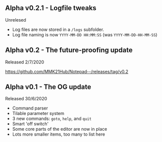 ## Alpha v0.2.1 - Logfile tweaks
Unrelesed
- Log files are now stored in a `/logs` subfolder.
- Log file naming is now `YYYY-MM-DD HH:MM:SS` (was `YYYY-MM-DD-HH-MM-SS`)

## Alpha v0.2 - The future-proofing update
Released 2/7/2020

https://github.com/MMK21Hub/Notepad--/releases/tag/v0.2

## Alpha v0.1 - The OG update
Released 30/6/2020
 - Command parser
 - Tilable parameter system
 - 3 new commands: `goto`, `help`, and `quit`
 - Smart 'off switch'
 - Some core parts of the editor are now in place
 - Lots more smaller items, too many to list here
